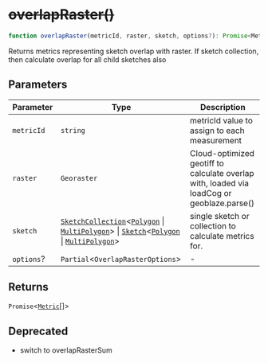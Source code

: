 # ~~overlapRaster()~~

```ts
function overlapRaster(metricId, raster, sketch, options?): Promise<Metric[]>;
```

Returns metrics representing sketch overlap with raster.
If sketch collection, then calculate overlap for all child sketches also

## Parameters

| Parameter  | Type                                                                                                                                                                                                                                                                                   | Description                                                                               |
| ---------- | -------------------------------------------------------------------------------------------------------------------------------------------------------------------------------------------------------------------------------------------------------------------------------------- | ----------------------------------------------------------------------------------------- |
| `metricId` | `string`                                                                                                                                                                                                                                                                               | metricId value to assign to each measurement                                              |
| `raster`   | `Georaster`                                                                                                                                                                                                                                                                            | Cloud-optimized geotiff to calculate overlap with, loaded via loadCog or geoblaze.parse() |
| `sketch`   | [`SketchCollection`](../interfaces/SketchCollection.md)\<[`Polygon`](../interfaces/Polygon.md) \| [`MultiPolygon`](../interfaces/MultiPolygon.md)\> \| [`Sketch`](../interfaces/Sketch.md)\<[`Polygon`](../interfaces/Polygon.md) \| [`MultiPolygon`](../interfaces/MultiPolygon.md)\> | single sketch or collection to calculate metrics for.                                     |
| `options`? | `Partial`\<`OverlapRasterOptions`\>                                                                                                                                                                                                                                                    | -                                                                                         |

## Returns

`Promise`\<[`Metric`](../type-aliases/Metric.md)[]\>

## Deprecated

- switch to overlapRasterSum
